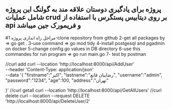 ## پروژه برای یادگیری دوستان علاقه مند به گولنگ این پروژه شامل عملیات crud بر روی دیتابیس پستگرس با استفاده از api و فریمورک جین میباشد
#مراحل راه اندازی پروژه
1-clone repository from github
2-get all packages by => go get . 
3-use command => go mod tidy
4-install postgesql and pgadmin on docker
5-change config.go values  in DB directory
6-use this commandes for run program => go run main.go
7- test by postman

//curl add
curl --location 'http://localhost:8000/api/AddUser' \
--header 'Content-Type: application/json' \
--data '{
    "firstname":"اکبر",
    "lastname":"رضاییان قانع",
    "username":"admin",
    "password":"1234",
    "age":100,
    "address":"تهران"

}'
//curl getall
curl --location 'http://localhost:8000/api/GetAllUsers'
//curl delete
curl --location --request DELETE 'http://localhost:8000/api/DeleteUser/2'



